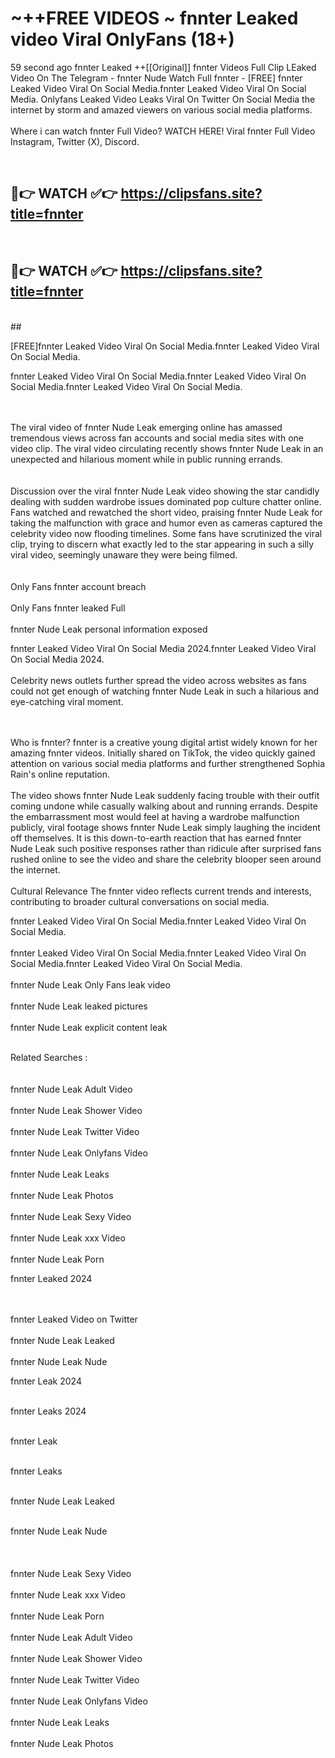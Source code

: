 # ~++FREE VIDEOS ~ fnnter Leaked video Viral OnlyFans (18+)<br>


59 second ago fnnter Leaked ++[[Original]] fnnter Videos Full Clip LEaked Video On The Telegram  - fnnter Nude  Watch Full fnnter - [FREE] fnnter Leaked Video Viral On Social Media.fnnter Leaked Video Viral On Social Media.   Onlyfans Leaked Video Leaks Viral On Twitter On Social Media the internet by storm and amazed viewers on various social media platforms. <br><br>
Where i can watch fnnter Full Video? WATCH HERE! Viral fnnter Full Video Instagram, Twitter (X), Discord. <br>


 <br>

##  🔴👉 WATCH ✅👉  <a href="https://clipsfans.site?title=fnnter&ref=git">https://clipsfans.site?title=fnnter</a> <br>
  <br>

##  🔴👉 WATCH ✅👉  <a href="https://clipsfans.site?title=fnnter&ref=git">https://clipsfans.site?title=fnnter</a> <br>
  <br>
  ##



[FREE]fnnter Leaked Video Viral On Social Media.fnnter Leaked Video Viral On Social Media. <br>

fnnter Leaked Video Viral On Social Media.fnnter Leaked Video Viral On Social Media.fnnter Leaked Video Viral On Social Media. <br>


  <br>

  <br>
The viral video of fnnter Nude Leak emerging online has amassed tremendous views across fan accounts and social media sites with one video clip. The viral video circulating recently shows fnnter Nude Leak in an unexpected and hilarious moment while in public running errands.<br>
<br>


<br>
Discussion over the viral fnnter Nude Leak video showing the star candidly dealing with sudden wardrobe issues dominated pop culture chatter online. Fans watched and rewatched the short video, praising fnnter Nude Leak for taking the malfunction with grace and humor even as cameras captured the celebrity video now flooding timelines. Some fans have scrutinized the viral clip, trying to discern what exactly led to the star appearing in such a silly viral video, seemingly unaware they were being filmed.<br>
<br>
<br> 
Only Fans fnnter account breach<br>
<br>
Only Fans fnnter leaked Full <br>
<br>
fnnter Nude Leak personal information exposed<br>

fnnter Leaked Video Viral On Social Media 2024.fnnter Leaked Video Viral On Social Media 2024. <br>
<br>
Celebrity news outlets further spread the video across websites as fans could not get enough of watching fnnter Nude Leak in such a hilarious and eye-catching viral moment.<br>
<br>

<br>
Who is fnnter? fnnter is a creative young digital artist widely known for her amazing fnnter videos. Initially shared on TikTok, the video quickly gained attention on various social media platforms and further strengthened Sophia Rain's online reputation.<br>
<br>
The video shows fnnter Nude Leak suddenly facing trouble with their outfit coming undone while casually walking about and running errands. Despite the embarrassment most would feel at having a wardrobe malfunction publicly, viral footage shows fnnter Nude Leak simply laughing the incident off themselves. It is this down-to-earth reaction that has earned fnnter Nude Leak such positive responses rather than ridicule after surprised fans rushed online to see the video and share the celebrity blooper seen around the internet.<br>
<br>
Cultural Relevance The fnnter video reflects current trends and interests, contributing to broader cultural conversations on social media.<br>

fnnter Leaked Video Viral On Social Media.fnnter Leaked Video Viral On Social Media.<br>
<br>
fnnter Leaked Video Viral On Social Media.fnnter Leaked Video Viral On Social Media.fnnter Leaked Video Viral On Social Media.<br>
<br>
fnnter Nude Leak Only Fans leak video<br>
<br>
fnnter Nude Leak leaked pictures<br>
<br>
fnnter Nude Leak explicit content leak<br>


<br>
Related Searches :<br>
<br>

<br>
fnnter Nude Leak Adult Video<br>
<br>
fnnter Nude Leak Shower Video<br>
<br>
fnnter Nude Leak Twitter Video<br>
<br>
fnnter Nude Leak Onlyfans Video<br>
<br>
fnnter Nude Leak Leaks<br>
<br>
fnnter Nude Leak Photos<br>

<br>
fnnter Nude Leak Sexy Video<br>
<br>
fnnter Nude Leak xxx Video<br>
<br>
fnnter Nude Leak Porn<br>

fnnter  Leaked 2024 <br> <br>
<br>

fnnter Leaked Video on Twitter <br>
<br>
fnnter Nude Leak Leaked<br>
<br>
fnnter Nude Leak Nude<br>


fnnter  Leak 2024 <br> <br>



fnnter  Leaks 2024 <br> <br>



 
fnnter  Leak<br> <br>



fnnter  Leaks<br> <br>


fnnter Nude Leak Leaked<br> <br>

fnnter Nude Leak Nude<br> <br>
<br> <br>
fnnter Nude Leak Sexy Video
<br> <br>
fnnter Nude Leak xxx Video
<br> <br>
fnnter Nude Leak Porn
<br> <br>
fnnter Nude Leak Adult Video
<br> <br>
fnnter Nude Leak Shower Video
<br> <br>
fnnter Nude Leak Twitter Video
<br> <br>
fnnter Nude Leak Onlyfans Video
<br> <br>
fnnter Nude Leak Leaks
<br> <br>
fnnter Nude Leak Photos






</p>




 



</p>










